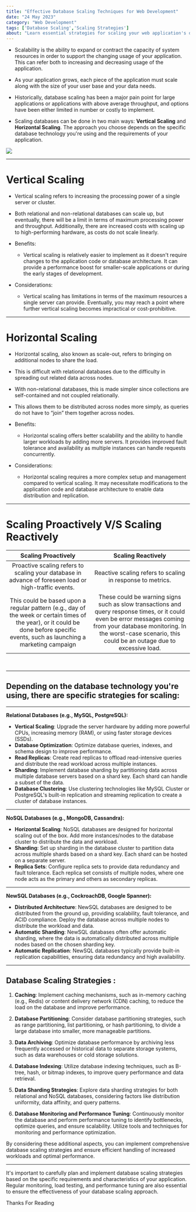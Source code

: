```yaml
---
title: "Effective Database Scaling Techniques for Web Development"
date: "24 May 2023"
category: "Web Development"
tags: ['Database Scaling','Scaling Strategies']
about: "Learn essential strategies for scaling your web application's database to accommodate a growing user base of 10 million users. Scaling databases can be achieved through two primary methods: vertical scaling and horizontal scaling. This article provides valuable insights into selecting the most suitable approach based on your database technology and application requirements, ensuring seamless scalability for your web development projects."
---
```


- Scalability is the ability to expand or contract the capacity of system resources in order to support the changing usage of your application. This can refer both to increasing and decreasing usage of the application.

- As your application grows, each piece of the application must scale along with the size of your user base and your data needs. 

- Historically, database scaling has been a major pain point for large applications or applications with above average throughput, and options have been either limited in number or costly to implement.

- Scaling databases can be done in two main ways: **Vertical Scaling** and **Horizontal Scaling**. The approach you choose depends on the specific database technology you're using and the requirements of your application.


<img src="/images/db_scaling/db_scaling.png">
<br>

___

# Vertical Scaling
- Vertical scaling refers to increasing the processing power of a single server or cluster. 
- Both relational and non-relational databases can scale up, but eventually, there will be a limit in terms of maximum processing power and throughput. Additionally, there are increased costs with scaling up to high-performing hardware, as costs do not scale linearly.

- Benefits: 
    - Vertical scaling is relatively easier to implement as it doesn't require changes to the application code or database architecture. It can provide a performance boost for smaller-scale applications or during the early stages of development.
- Considerations: 
    - Vertical scaling has limitations in terms of the maximum resources a single server can provide. Eventually, you may reach a point where further vertical scaling becomes impractical or cost-prohibitive.
___
# Horizontal Scaling
- Horizontal scaling, also known as scale-out, refers to bringing on additional nodes to share the load. 
- This is difficult with relational databases due to the difficulty in spreading out related data across nodes. 
- With non-relational databases, this is made simpler since collections are self-contained and not coupled relationally. 
- This allows them to be distributed across nodes more simply, as queries do not have to “join” them together across nodes.

- Benefits: 
    - Horizontal scaling offers better scalability and the ability to handle larger workloads by adding more servers. It provides improved fault tolerance and availability as multiple instances can handle requests concurrently.
- Considerations: 
    - Horizontal scaling requires a more complex setup and management compared to vertical scaling. It may necessitate modifications to the application code and database architecture to enable data distribution and replication.

___
# Scaling Proactively V/S Scaling Reactively

| Scaling Proactively | Scaling Reactively |
| :-----------: | :-----------: |
| Proactive scaling refers to scaling your database in advance of foreseen load or high-traffic events. | Reactive scaling refers to scaling in response to metrics. |
| This could be based upon a regular pattern (e.g., day of the week or certain times of the year), or it could be done before specific events, such as launching a marketing campaign | These could be warning signs such as slow transactions and query response times, or it could even be error messages coming from your database monitoring. In the worst-case scenario, this could be an outage due to excessive load. |

<br>

___ 

## **Depending on the database technology you're using, there are specific strategies for scaling:**

___
**Relational Databases (e.g., MySQL, PostgreSQL):**
- **Vertical Scaling**: Upgrade the server hardware by adding more powerful CPUs, increasing memory (RAM), or using faster storage devices (SSDs).
- **Database Optimization**: Optimize database queries, indexes, and schema design to improve performance.
- **Read Replicas**: Create read replicas to offload read-intensive queries and distribute the read workload across multiple instances.
- **Sharding**: Implement database sharding by partitioning data across multiple database servers based on a shard key. Each shard can handle a subset of the data.
- **Database Clustering**: Use clustering technologies like MySQL Cluster or PostgreSQL's built-in replication and streaming replication to create a cluster of database instances.
___

**NoSQL Databases (e.g., MongoDB, Cassandra):**

- **Horizontal Scaling**: NoSQL databases are designed for horizontal scaling out of the box. Add more instances/nodes to the database cluster to distribute the data and workload.
- **Sharding**: Set up sharding in the database cluster to partition data across multiple shards based on a shard key. Each shard can be hosted on a separate server.
- **Replica Sets**: Configure replica sets to provide data redundancy and fault tolerance. Each replica set consists of multiple nodes, where one node acts as the primary and others as secondary replicas.

___

**NewSQL Databases (e.g., CockroachDB, Google Spanner):**

- **Distributed Architecture**: NewSQL databases are designed to be distributed from the ground up, providing scalability, fault tolerance, and ACID compliance. Deploy the database across multiple nodes to distribute the workload and data.
- **Automatic Sharding**: NewSQL databases often offer automatic sharding, where the data is automatically distributed across multiple nodes based on the chosen sharding key.
- **Automatic Replication**: NewSQL databases typically provide built-in replication capabilities, ensuring data redundancy and high availability.
___
## Database Scaling Strategies :

1. **Caching**: Implement caching mechanisms, such as in-memory caching (e.g., Redis) or content delivery network (CDN) caching, to reduce the load on the database and improve performance.

2. **Database Partitioning**: Consider database partitioning strategies, such as range partitioning, list partitioning, or hash partitioning, to divide a large database into smaller, more manageable partitions.

3. **Data Archiving**: Optimize database performance by archiving less frequently accessed or historical data to separate storage systems, such as data warehouses or cold storage solutions.

4. **Database Indexing**: Utilize database indexing techniques, such as B-tree, hash, or bitmap indexes, to improve query performance and data retrieval.

5. **Data Sharding Strategies**: Explore data sharding strategies for both relational and NoSQL databases, considering factors like distribution uniformity, data affinity, and query patterns.

6. **Database Monitoring and Performance Tuning**: Continuously monitor the database and perform performance tuning to identify bottlenecks, optimize queries, and ensure scalability. Utilize tools and techniques for monitoring and performance optimization.

By considering these additional aspects, you can implement comprehensive database scaling strategies and ensure efficient handling of increased workloads and optimal performance.
___

It's important to carefully plan and implement database scaling strategies based on the specific requirements and characteristics of your application. Regular monitoring, load testing, and performance tuning are also essential to ensure the effectiveness of your database scaling approach.

Thanks For Reading 

<br>
<br>
